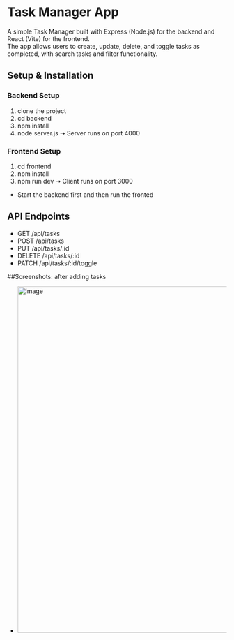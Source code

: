 # Task Manager App

A simple Task Manager built with Express (Node.js) for the backend and React (Vite) for the frontend.  
The app allows users to create, update, delete, and toggle tasks as completed, with search tasks and filter functionality.


## Setup & Installation

### Backend Setup
1. clone the project
1. cd backend
2. npm install
3. node server.js
   ➝ Server runs on port 4000

### Frontend Setup
1. cd frontend
2. npm install
3. npm run dev
   ➝ Client runs on port 3000
- Start the backend first and then run the fronted

## API Endpoints
- GET /api/tasks
- POST /api/tasks
- PUT /api/tasks/:id
- DELETE /api/tasks/:id
- PATCH /api/tasks/:id/toggle

##Screenshots:
after adding tasks
- <img width="1498" height="794" alt="image" src="https://github.com/user-attachments/assets/de43f472-2560-4dea-968e-688d6a523824" />




